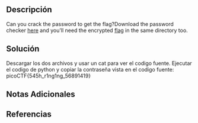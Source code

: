 ## Descripción 
Can you crack the password to get the flag?Download the password checker [here](https://artifacts.picoctf.net/c/10/level1.py) and you'll need the encrypted [flag](https://artifacts.picoctf.net/c/10/level1.flag.txt.enc) in the same directory too.
## Solución
Descargar los dos archivos y usar un cat para ver el codigo fuente.
Ejecutar el codigo de python y copiar la contraseña vista en el codigo fuente:
picoCTF{545h_r1ng1ng_56891419}
## Notas Adicionales 
## Referencias
